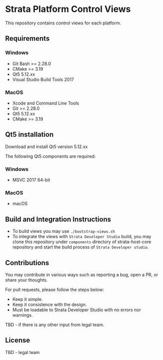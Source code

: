 # Strata Platform Control Views
This repository contains control views for each platform.

## Requirements

### Windows
* Git Bash >= 2.28.0
* CMake >= 3.19
* Qt5 5.12.xx
* Visual Studio Build Tools 2017
### MacOS
* Xcode and Command Line Tools
* Git >= 2.28.0
* Qt5 5.12.xx
* CMake >= 3.19

## Qt5 installation

Download and install Qt5 version 5.12.xx

The following Qt5 components are required:

### Windows
* MSVC 2017 64-bit

### MacOS
* macOS

## Build and Integration Instructions
* To build views you may use `./bootstrap-views.sh`
* To integrate the views with `Strata Developer Studio` build, you may clone this repository under `components` directory of strata-host-core repository and start the build process of `Strata Developer studio`.

## Contributions
You may contribute in various ways such as reporting a bug, open a PR, or share your thoughts.

For pull requests, please follow the steps below:
* Keep it simple.
* Keep it consistence with the design.
* Must be loadable to Strata Developer Studio with no errors nor warnings.

TBD - if there is any other input from legal team.

## License
TBD - legal team